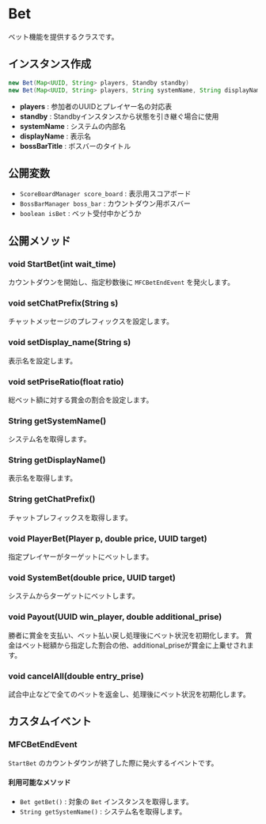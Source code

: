 # Bet

ベット機能を提供するクラスです。

## インスタンス作成
```java
new Bet(Map<UUID, String> players, Standby standby)
new Bet(Map<UUID, String> players, String systemName, String displayName, String bossBarTitle)
```
* **players** : 参加者のUUIDとプレイヤー名の対応表
* **standby** : Standbyインスタンスから状態を引き継ぐ場合に使用
* **systemName** : システムの内部名
* **displayName** : 表示名
* **bossBarTitle** : ボスバーのタイトル

## 公開変数
* `ScoreBoardManager score_board` : 表示用スコアボード
* `BossBarManager boss_bar` : カウントダウン用ボスバー
* `boolean isBet` : ベット受付中かどうか

## 公開メソッド
### void StartBet(int wait_time)
カウントダウンを開始し、指定秒数後に `MFCBetEndEvent` を発火します。

### void setChatPrefix(String s)
チャットメッセージのプレフィックスを設定します。

### void setDisplay_name(String s)
表示名を設定します。

### void setPriseRatio(float ratio)
総ベット額に対する賞金の割合を設定します。

### String getSystemName()
システム名を取得します。

### String getDisplayName()
表示名を取得します。

### String getChatPrefix()
チャットプレフィックスを取得します。

### void PlayerBet(Player p, double price, UUID target)
指定プレイヤーがターゲットにベットします。

### void SystemBet(double price, UUID target)
システムからターゲットにベットします。

### void Payout(UUID win_player, double additional_prise)
勝者に賞金を支払い、ベット払い戻し処理後にベット状況を初期化します。
賞金はベット総額から指定した割合の他、additional_priseが賞金に上乗せされます。

### void cancelAll(double entry_prise)
試合中止などで全てのベットを返金し、処理後にベット状況を初期化します。

## カスタムイベント
### MFCBetEndEvent
`StartBet` のカウントダウンが終了した際に発火するイベントです。

#### 利用可能なメソッド
* `Bet getBet()` : 対象の `Bet` インスタンスを取得します。
* `String getSystemName()` : システム名を取得します。

